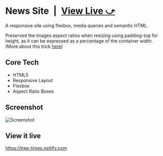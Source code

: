 # News Site&ensp;|&ensp;[View Live &#10555;](https://tree-times.netlify.com)
A responsive site using flexbox, media queries and semantic HTML.

Preserved the images aspect ratios when resizing using padding-top for height, as it can be expressed as a percentage of the container width. (More about this trick [here](https://css-tricks.com/aspect-ratio-boxes/))

## Core Tech
* HTML5
* Responsive Layout
* Flexbox
* Aspect Ratio Boxes

## Screenshot
![Screenshot](screenshot.png)

## View it live
https://tree-times.netlify.com

